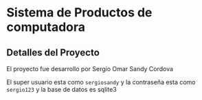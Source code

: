 # Sistema de Productos de computadora

## Detalles del Proyecto 
El proyecto fue desarrollo por Sergio Omar Sandy Cordova

El super usuario esta como `sergiosandy` y la contraseña esta como `sergio123` y la base de datos es sqlite3